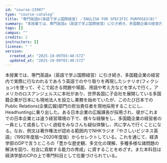 ```yaml
---
id: "course:23907"
type: "course-catalog"
title: "専門英語b(英語で学ぶ国際経営) ／ENGLISH FOR SPECIFIC PURPOSES(B)"
summary: "本授業では、専門英語a（英語で学ぶ国際経営）に引き続き、多国籍企業の経営内で実際に行なわれるであろう英語でのやり取りを再現したシナリオ(フィクション)を使って、そこで起きる問題や場面、用語や考え方などを学んで行く。アメリカのロスアンジェルス…"
tags: []
campus: ""
credits: 2
instructors: []
license: " "
version:
  created_at: "2025-10-09T03:48:57Z"
  updated_at: "2025-10-09T03:48:57Z"
---
```


本授業では、専門英語a（英語で学ぶ国際経営）に引き続き、多国籍企業の経営内で実際に行なわれるであろう英語でのやり取りを再現したシナリオ(フィクション)を使って、そこで起きる問題や場面、用語や考え方などを学んで行く。アメリカのロスアンジェルスに本社があり、世界各国に子会社を展開している多国籍企業が日本にも現地法人を設立し業務を始めていたが、このたび日本でのPublic Relations(企業広報)部門の担当責任者を現地採用することにし、Headhuntingに乗り出した。ある日本企業の広報課長が採用され、彼がこれまでの日本企業とは違う経営環境の下で、様々な経験をし、多国籍企業の経営者の一員として成長していく過程をみなさんも疑似体験し、共に学んで行くことになる。なお、例文は著作権法が認める範囲内でNHKラジオ『やさしいビジネス英語』（1992年度版～2020年度版）からセレクトしている。これを通じて、経済学部のDPで言うところの「豊かな歴史観、多文化の理解、多種多様な諸問題の解決を図り、社会に貢献する能力の育成」に資することをめざす。また本科目は経済学部のCPの上で専門科目として位置づけられている。
